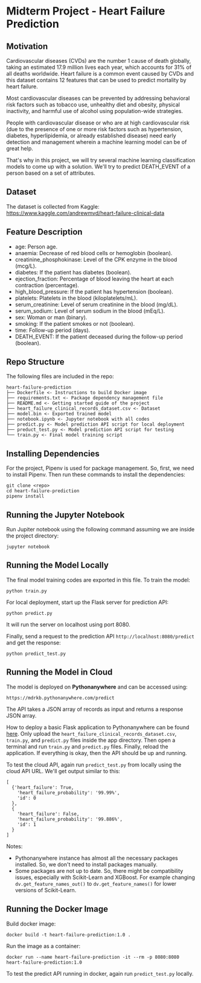 # Midterm Project - Heart Failure Prediction

## Motivation

Cardiovascular diseases (CVDs) are the number 1 cause of death globally, taking an estimated 17.9 million lives each year, which accounts for 31% of all deaths worldwide. Heart failure is a common event caused by CVDs and this dataset contains 12 features that can be used to predict mortality by heart failure.

Most cardiovascular diseases can be prevented by addressing behavioral risk factors such as tobacco use, unhealthy diet and obesity, physical inactivity, and harmful use of alcohol using population-wide strategies.

People with cardiovascular disease or who are at high cardiovascular risk (due to the presence of one or more risk factors such as hypertension, diabetes, hyperlipidemia, or already established disease) need early detection and management wherein a machine learning model can be of great help.

That's why in this project, we will try several machine learning classification models to come up with a solution. We'll try to predict DEATH_EVENT of a person based on a set of attributes.

## Dataset

The dataset is collected from Kaggle:  
https://www.kaggle.com/andrewmvd/heart-failure-clinical-data

## Feature Description

- age: Person age.
- anaemia: Decrease of red blood cells or hemoglobin (boolean).
- creatinine_phosphokinase: Level of the CPK enzyme in the blood (mcg/L).
- diabetes: If the patient has diabetes (boolean).
- ejection_fraction: Percentage of blood leaving the heart at each contraction (percentage).
- high_blood_pressure: If the patient has hypertension (boolean).
- platelets: Platelets in the blood (kiloplatelets/mL).
- serum_creatinine: Level of serum creatinine in the blood (mg/dL).
- serum_sodium: Level of serum sodium in the blood (mEq/L).
- sex: Woman or man (binary).
- smoking: If the patient smokes or not (boolean).
- time: Follow-up period (days).
- DEATH_EVENT: If the patient deceased during the follow-up period (boolean).

## Repo Structure

The following files are included in the repo:

```
heart-failure-prediction
├── Dockerfile <- Instructions to build Docker image
├── requirements.txt <- Package dependency management file
├── README.md <- Getting started guide of the project
├── heart_failure_clinical_records_dataset.csv <- Dataset
├── model.bin <- Exported trained model
├── notebook.ipynb <- Jupyter notebook with all codes
├── predict.py <- Model prediction API script for local deployment
├── preduct_test.py <- Model prediction API script for testing
└── train.py <- Final model training script
```

## Installing Dependencies

For the project, Pipenv is used for package management. So, first, we need to install Pipenv. Then run these commands to install the dependencies:

```
git clone <repo>
cd heart-failure-prediction
pipenv install
```

## Running the Jupyter Notebook

Run Jupiter notebook using the following command assuming we are inside the project directory:

```
jupyter notebook
```

## Running the Model Locally

The final model training codes are exported in this file. To train the model:

```
python train.py
``` 

For local deployment, start up the Flask server for prediction API:

```
python predict.py
```

It will run the server on localhost using port 8080.

Finally, send a request to the prediction API `http://localhost:8080/predict` and get the response:

```
python predict_test.py
```

## Running the Model in Cloud 

The model is deployed on **Pythonanywhere** and can be accessed using:

```
https://mdrkb.pythonanywhere.com/predict
```

The API takes a JSON array of records as input and returns a response JSON array.

How to deploy a basic Flask application to Pythonanywhere can be found [here](https://github.com/nindate/ml-zoomcamp-exercises/blob/main/how-to-use-pythonanywhere.md). 
Only upload the `heart_failure_clinical_records_dataset.csv`, `train.py`, and `predict.py` files inside the app directory.
Then open a terminal and run `train.py` and `predict.py` files. Finally, reload the application.
If everything is okay, then the API should be up and running.

To test the cloud API, again run `predict_test.py` from locally using the cloud API URL. We'll get output similar to this:

```
[
  {'heart_failure': True, 
    'heart_failure_probability': '99.99%', 
    'id': 0
  }, 
  {
    'heart_failure': False, 
    'heart_failure_probability': '99.886%', 
    'id': 1
  }
]
```

Notes:
- Pythonanywhere instance has almost all the necessary packages installed. So, we don't need to install packages manually.
- Some packages are not up to date. So, there might be compatibility issues, especially with Scikit-Learn and XGBoost.
For example changing `dv.get_feature_names_out()` to `dv.get_feature_names()` for lower versions of Scikit-Learn.

## Running the Docker Image

Build docker image:

```
docker build -t heart-failure-prediction:1.0 .
```

Run the image as a container:

```
docker run --name heart-failure-prediction -it --rm -p 8080:8080 heart-failure-prediction:1.0 
```

To test the predict API running in docker, again run `predict_test.py` locally.
